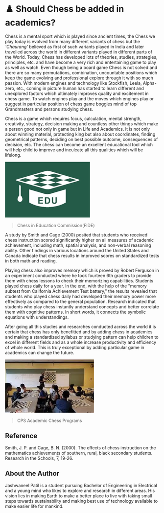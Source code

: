 # ♟️ Should Chess be added in academics?

Chess is a mental sport which is played since ancient times, the Chess
we play today is evolved from many different variants of chess but the
*'Chaurang'* believed as first of such variants played in India and
later travelled across the world in different variants played in
different parts of the World. Today, Chess has developed lots of
theories, studies, strategies, principles, etc. and have become a very
rich and entertaining game to play as well as watch. Even though being a
board game Chess is not solved and there are so many permutations,
combination, uncountable positions which keep the game evolving and
professional explore through it with so much passion. With modern
engines and technology like Stockfish, Leela, Alpha-zero, etc., coming
in picture human has started to learn different and unexplored factors
which ultimately improves quality and excitement in chess game. To watch
engines play and the moves which engines play or suggest in particular
position of chess game boggles mind of top Grandmasters and persons
studying chess.

Chess is a game which requires focus, calculation, mental strength,
creativity, strategy, decision making and countless other things which
make a person good not only in game but in Life and Academics. It is not
only about winning material, protecting king but also about coordinates,
finding geometrical patterns, deciding on best possible outcome,
consequences of decision, etc. The chess can become an excellent
educational tool which will help child to improve and inculcate all this
qualities which will be lifelong.

![Chess in Education Commission (FIDE)](_static/images/should-chess-be-added-in-academics/media/image1.jpeg)
>Chess in Education Commission(FIDE)

A study by Smith and Cage (2000) posited that students who received
chess instruction scored significantly higher on all measures of
academic achievement, including math, spatial analysis, and non-verbal
reasoning ability. Other findings in various locations around the United
States and Canada indicate that chess results in improved scores on
standardized tests in both math and reading.

Playing chess also improves memory which is proved by Robert Ferguson in
an experiment conducted where he took fourteen 6th graders to provide
them with chess lessons to check their memorizing capabilities. Students
played chess daily for a year. In the end, with the help of the \"memory
subtest from California
Achievement Test battery,\" the results revealed that students who
played chess daily had developed their memory power more effectively as
compared to the general population. Research indicated that students who
play chess instantly understand concepts and better correlate them with
cognitive patterns. In short words, it connects the symbolic equations
with understandings.

After going all this studies and researches conducted across the world
it is certain that chess has only benefitted and by adding chess in
academics and making a standardized syllabus or studying pattern can
help children to excel in different fields and as a whole increase
productivity and efficiency of whole world. This is truly exceptional by
adding particular game in academics can change the future.

![CPS Academic Chess Programs](_static/images/should-chess-be-added-in-academics/media/image2.jpeg)
>CPS Academic Chess Programs

## Reference

Smith, J. P. and Cage, B. N. (2000). The effects of chess instruction on
the mathematics achievements of southern, rural, black secondary
students. Research in the Schools, 7, 19-26.

## About the Author

Jashwaneel Patil is a student pursuing Bachelor of Engineering in
Electrical and a young mind who likes to explore and research in
different areas. His vision lies in making Earth to make a better place
to live with taking small steps towards sustainability and making best
use of technology available to make easier life for mankind.
